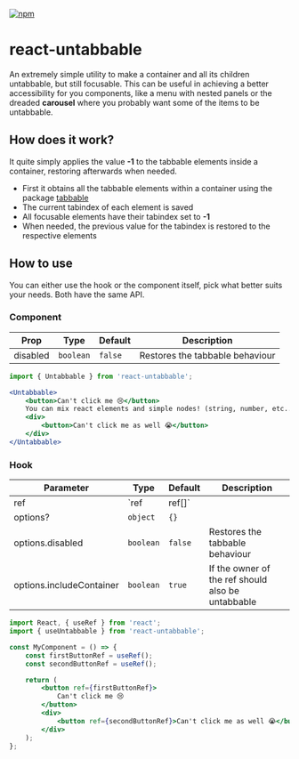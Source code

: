 [![npm](https://img.shields.io/npm/v/react-untabbable.svg?color=green&style=flat-square)](https://www.npmjs.com/package/react-untabbable)

# react-untabbable
An extremely simple utility to make a container and all its children untabbable, but still focusable.
This can be useful in achieving a better accessibility for you components, like a menu with nested panels or the dreaded __carousel__ where you probably want some of the items to be untabbable.

## How does it work?
It quite simply applies the value __-1__ to the tabbable elements inside a container, restoring afterwards when needed.

* First it obtains all the tabbable elements within a container using the package [tabbable](https://github.com/davidtheclark/tabbable)
* The current tabindex of each element is saved
* All focusable elements have their tabindex set to __-1__
* When needed, the previous value for the tabindex is restored to the respective elements

## How to use
You can either use the hook or the component itself, pick what better suits your needs. Both have the same API.

### Component

| Prop            | Type      | Default | Description                     |
|-----------------|-----------|---------|---------------------------------|
| disabled        | `boolean` | `false` | Restores the tabbable behaviour |

```jsx
import { Untabbable } from 'react-untabbable';

<Untabbable>
    <button>Can't click me 😢</button>
    You can mix react elements and simple nodes! (string, number, etc...)
    <div>
        <button>Can't click me as well 😭</button>
    </div>
</Untabbable>
```

### Hook

| Parameter                | Type          | Default | Description                                       |
|--------------------------|---------------|---------|---------------------------------------------------|
| ref                      | `ref | ref[]` |         | One or more refs to DOM elements                  |
| options?                 | `object`      | `{}`    |                                                   |
| options.disabled         | `boolean`     | `false` | Restores the tabbable behaviour                   |
| options.includeContainer | `boolean`     | `true`  | If the owner of the ref should also be untabbable |


```jsx
import React, { useRef } from 'react';
import { useUntabbable } from 'react-untabbable';

const MyComponent = () => {
    const firstButtonRef = useRef();
    const secondButtonRef = useRef();

    return (
        <button ref={firstButtonRef}>
            Can't click me 😢
        </button>
        <div>
            <button ref={secondButtonRef}>Can't click me as well 😭</button>
        </div>
    );
};
```
